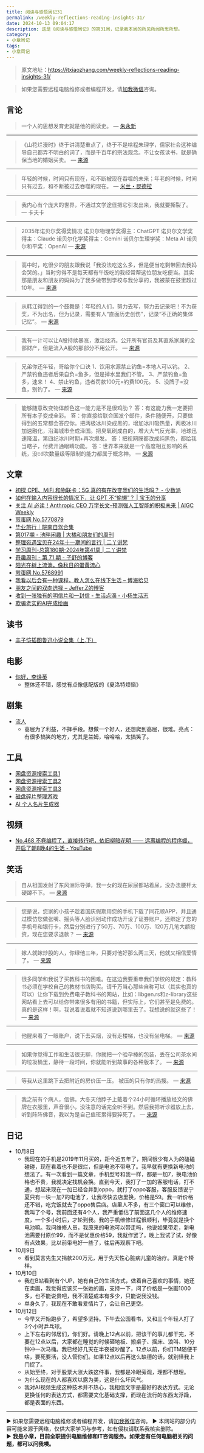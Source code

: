 ```yaml
---
title: 阅读与感悟周记31
permalink: /weekly-reflections-reading-insights-31/
date: 2024-10-13 09:04:17
description: 这是《阅读与感悟周记》的第31周，记录我本周的所见所闻所思所想。
category:
- 小章周记
tags:
- 小章周记
---
```


> 原文地址：<https://itxiaozhang.com/weekly-reflections-reading-insights-31/>

> 如果您需要远程电脑维修或者编程开发，请[加我微信](https://itxiaozhang.netlify.app/)咨询。   

## 言论

> 一个人的思想发育史就是他的阅读史。
— [朱永新](https://weibo.com/u/2034280670)

---

> 《山花烂漫时》终于讲清楚重点了，终于不是啥程朱理学，儒家社会这种编导自己都弄不明白的词了，而是千百年的宗法观念。不让女孩读书，就是确保当地的婚姻买卖。
— [来源](https://weibo.com/u/2034280670)

---

> 年轻的时候，时间只有现在，和不断被现在吞噬的未来；年老的时候，时间只有过去，和不断被过去吞噬的现在。
— [米兰・昆德拉](https://weibo.com/u/2034280670)

---

> 我内心有个庞大的世界，不通过文学途径把它引发出来，我就要撕裂了。
— 卡夫卡

---

> 2035年诺贝尔奖得奖情况
诺贝尔物理学奖得主：ChatGPT
诺贝尔文学奖得主：Claude
诺贝尔化学奖得主：Gemini
诺贝尔生理学奖：Meta AI
诺贝尔和平奖：OpenAI
— [来源](https://x.com/imxiaohu/status/1843960814203781291)

---

> 高中时，吃很少的朋友跟我说「我没法吃这么多，但是便当吃剩带回去我妈会哭的。」当时穷得不是每天都有午饭吃的我经常帮这位朋友吃便当。其实那是朋友和朋友的妈妈为了我多做带到学校与我分享的，我被蒙在鼓里超过10年。
— [来源](https://jandan.net/t/5769473)

---

> 从韩江得到的一个鼓舞是：年轻的人们，努力去写，努力去记录吧！不为获奖，不为出名，但为记录，需要有人“直面历史创伤”，记录“不正确的集体记忆”。
— [来源](https://weibo.com/u/2094390301)

---

> 我有一计可以让A股持续暴涨，激活经济。公开所有官员及其直系家属的全部财产，但是流入A股的那部分不用公开。
— [来源](https://t.me/jandan_pic/130132)

---

> 兄弟你还年轻，哥给你个口诀
1、饮用水源禁止钓鱼=本地人可以钓。
2、严禁钓鱼违者后果自负=鱼多，但是掉水里我们不管。
3、严禁钓鱼=鱼多，速来！
4、禁止钓鱼，违者罚款100元=钓费100元。
5、没牌子=没鱼，别钓了。
— [来源](https://t.me/jandan_pic/130150)

---

> 能够随意改变物体颜色这一能力是不是很鸡肋？
答：有这能力我一定要把所有本子变成全彩。
答：你直接给联合国发个邮件，条件随便开，只要做得到的五常都会答应你。把两极冰川染成黑的，增加冰川吸热量，两极冰川加速融化，沿海城市全成泽国。把臭氧刷成白的，增大大气反光率，地球迅速降温，第四纪冰川时期+再次爆发。
答：把视网膜都改成纯黑色，都给我当瞎子，付费开通眼睛功能。
答：世界本来就是一个高度相互影响的系统，没cd次数量级等限制的能力都属于概念神。
— [来源](https://t.me/jandan_pic/130149)

## 文章

- [初探 CPE、MiFi 和物联卡：5G 真的有在改变我们的生活吗？ - 少数派](https://sspai.com/post/92452)
- [如何在输入内容很长的情况下，让 GPT 不“偷懒”？ | 宝玉的分享](https://baoyu.io/blog/prompt-engineering/how-to-prevent-gpt-from-being-lazy-with-long-inputs)
- [关注 AI 必读！Anthropic CEO 万字长文-预测强人工智能的积极未来 | AIGC Weekly](https://quail.ink/op7418/p/ai-necessities-anthropic-ceo-predicts-positive-future-of-strong-ai)
- [煎蛋网 No.5770879](https://jandan.net/t/5770879)
- [毕业旅行｜皖南自驾合集](https://blog.ops-coffee.cn/travel-2024-wannan)
- [第017期 - 池畔闲趣 | 大橘和朋友们的周刊](https://rrorangeandfriends.site/posts/2024/017)
- [整理宛遇宝贝在24年十一期间的言行 | 二丫讲梵](https://wiki.eryajf.net/pages/31f861/)
- [学习周刊-总第180期-2024年第41周 | 二丫讲梵](https://wiki.eryajf.net/pages/6dc85f/)
- [奇趣周刊 - 第 71 期 - 子舒的博客](https://zishu.me/blog/weekly-71.html/)
- [阳光在树上流淌，像秋日的蛋黄流心](https://www.douban.com/group/topic/312255491/?_i=85474328dwh5PS)
- [煎蛋网 No.5768991](https://jandan.net/t/5768991)
- [我看以后会有一种课程，教人怎么在线下生活 – 博海拾贝](https://www.bohaishibei.com/post/94741)
- [朋友之间的双向选择 – Jeffer.Z的博客](https://www.jeffer.xyz/cid/2091.html)
- [收到一张独有的明信片和一封信 - 生活点滴 - 小杨生活志](https://www.yanghuaxing.com/blog/2003.html)
- [欺骗老实的AI完成绘画](https://wx2.moyu.im/large/008ElFOcly1huih34cmtnj30xw7iqkjl.jpg)

## 读书

- [丰子恺插图鲁迅小说全集（上.下）](https://neodb.social/book/3GvdcrS6MTYU1xln24DC6Y)

## 电影

- [你好，李焕英](https://neodb.social/movie/4uYHvMrXEFGcX8koF4raMS)
  - 整体还不错，感觉有点像低配版的《夏洛特烦恼》

## 剧集

- [流人](https://neodb.social/tv/season/4ZML2fMKimevs00ZNNZdUL)
  - 高层为了利益，不择手段。想做一个好人，还想爬到高层，很难。亮点：有很多搞笑的地方，尤其是兰姆，哈哈哈，太搞笑了。

## 工具

- [网盘资源搜索工具1](https://panyq.com/)
- [网盘资源搜索工具2](https://www.lzpanx.com/)
- [网盘资源搜索工具3](https://soali.net/)
- [磁盘碎片整理游戏](https://defrag-game.com/)
- [AI 个人名片生成器](https://introcard.iwhy.dev/)

## 视频

- [No.468 不卷编程了，直接转行吧，依旧柳暗花明 —— 远离编程的程序媛，开启了朝8晚4的生活 - YouTube](https://www.youtube.com/watch?v=mymvEIYxARk)

## 笑话

> 自从祖国发射了东风洲际导弹，我一女的现在尿尿都站着尿，没办法腰杆太硬蹲不下。
— [来源](https://jandan.net/t/5769110)

---

> 您是说，您家的小孩子趁着国庆假期用您的手机下载了同花顺APP，并且通过模仿您做张嘴、摇头等人脸识别动作成功开设了证券账户，还绑定了您的手机号和银行卡，然后分别进行了50万、70万、100万、120万几笔大额投资，现在您要求退款？
— [来源](https://jandan.net/t/5769110)

---

> 嫁人就嫁炒股的人，你绿他三年，只要对他好那么两三天，他就又相信爱情了。
— [来源](https://t.me/jandan_pic/130112)

---

> 很多同学和我说了买教科书的困难。在这边我要重申我们学校的规定：教科书必须在学校自己的教材书店购买。请千万当心那些自称可以（其实也真的可以）让你下载到免费电子教科书的网站，比如：libgen.rs和z-library这些网站看上去可以给你带来很多有用的书籍，但实际上，它们甚至是免费的。真的是这样！啊，我说着说着就不知道说到哪里去了。我想说的就这些了！
— [来源](https://jandan.net/t/5769244)

---

> 他醒来看了一眼账户，说下去买烟，没有走楼梯，也没有坐电梯。
— [来源](https://t.me/jandan_pic/130159)

---

> 如果你觉得工作和生活很无聊，你就把一个验孕棒的包装，丢在公司茶水间的垃圾桶里，静待一段时间，你就能听到故事的各种版本了。
— [来源](https://t.me/jandan_pic/130152)

---

> 等我从这里跳下去把附近的房价压一压。
被压的只有你的热搜。
— [来源](https://jandan.net/t/5770904)

---

> 我之前有个病人，信佛。大冬天他脖子上戴着个24小时循环播放经文的佛牌在衣服里，声音很小，没注意的话完全听不到。然后我把听诊器放上去，听到阵阵佛音，我以为是自己值班累得要猝死了。
— [来源](https://jandan.net/t/5770762)

## 日记

- 10月8日
  - 我现在的手机是2019年11月买的，距今近五年了，期间很少有人为的磕磕碰碰，现在看着也不是很烂，但是电池不带电了。我早就有更换新电池的想法了。有一次看到一篇文章，手机型号和我一样，都是一加7，换电池价格也不贵，我就决定找机会换。直到今天，我打了一加的客服电话，打不通，想起来现在一加已经合并到oppo，就打了oppo客服，客服反馈说宁夏只有一块一加7的电池了，让我尽快去店里换，价格是59。我一听价格还不错，吃完饭就去了oppo售后店。店里人不多，有三个窗口可以维修，我叫了个号，我前面还有4个人，我严重低估了前面这几个人的维修速度，一个多小时后，才轮到我。我的手机维修过程很顺利，毕竟就是换个电池嘛。我问维修人员，我原来的电池可以带走吗，他说如果带走，新电池需要付原价99，而不是优惠价格59，我就作罢了。晚上我试了试，好像有点效果，比以前带电好一些了，往后再观察下吧。
- 10月9日
  - 看到莫言先生又捐款200万元，用于先天性心脏病儿童的治疗。真是个榜样。
- 10月10日  
  - 我在B站看到有个UP，她有自己的生活方式，做着自己喜欢的事情，她还在卖画，我觉得应该买一张她的画，支持一下，问了价格是一张画1000多，也不能说贵吧，我不清楚成本有多少，只能说我没钱。
  - 单身久了，我现在不敢看爱情片了，会让自己更空。
- 10月12日
  - 今早又开始跑步了，希望多坚持。下午去公园看书，又和三个年轻人打了3个小时乒乓球。
  - 上下左右的邻居们，你们好。请晚上12点以前，把该干的事儿都干完，不要在12点以后，大家都在睡觉的时候砸地板、搬桌子、摇床、浪叫、10分钟冲一次马桶。我已经好几天在半夜被吵醒了。12点以前，你们TM随便干啥，要死要活，没人管你们。如果12点以后再这么缺德的话，就别怪我上门捉了。
  - 从始至终，对于股票大涨大跌这件事，我都是冷眼旁观，理都不想理。
  - 为什么现在的人都喜欢以露为美，这是什么坏风气。
  - 我对AI视频生成这种技术并不热心，我相信文字是最好的表达方式。无论更换任何的表达方式，都需要文化基础支撑，而现在流行的东西太浮躁，都是表面的东西。

---
▶ 如果您需要远程电脑维修或者编程开发，请[加我微信](https://itxiaozhang.netlify.app/)咨询。 
▶ 本网站的部分内容可能来源于网络，仅供大家学习与参考，如有侵权请联系我核实删除。  
▶ **我是小章，目前全职提供电脑维修和IT咨询服务。如果您有任何电脑相关的问题，都可以问我噢。**  
